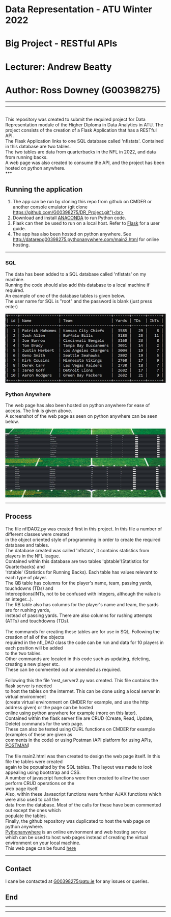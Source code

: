 # Data Representation - ATU Winter 2022
# Big Project - RESTful APIs
# Lecturer: Andrew Beatty
# Author: Ross Downey (G00398275)
***
***
<br>
This repository was created to submit the required project for Data Representation module of the Higher Diploma in Data Analytics in ATU.
The project consists of the creation of a Flask Application that has a RESTful API. <br>
The Flask Application links to one SQL database called 'nflstats'. Contained in this database are two tables. <br>
The two tables are data from quarterbacks in the NFL in 2022, and data from running backs.<br>
A web page was also created to consume the API, and the project has been hosted on python anywhere.<br>
***

## Running the application
1. The app can be run by cloning this repo from github on CMDER or another console emulator (git clone https://github.com/G00398275/DR_Project.git")<br>
2. Download and install [ANACONDA](https://www.anaconda.com/) to run Python code.<br>
3. Flask can then be used to run on a local host. Refer to [Flask](https://flask.palletsprojects.com/en/2.2.x/) for a user guide.
4. The app has also been hosted on python anywhere. See http://datarepg00398275.pythonanywhere.com/main2.html for online hosting. <br>
***

### SQL
The data has been added to a SQL database called 'nflstats' on my machine. <br>
Running the code should also add this database to a local machine if required. <br>
An example of one of the database tables is given below. <br>
The user name for SQL is "root" and the password is blank (just press enter)<br>

![](https://github.com/G00398275/DR_Project/blob/main/static_pages/images/QBTableImage.JPG)<br>


### Python Anywhere
The web page has also been hosted on python anywhere for ease of access. The link is given above.<br>
A screenshot of the web page as seen on python anywhere can be seen below.<br>

![](https://github.com/G00398275/DR_Project/blob/main/static_pages/images/webPage.JPG)<br>
***

## Process
The file nflDAO2.py was created first in this project. In this file a number of different classes were created <br>
in the object oriented style of programming in order to create the required database and tables. <br>
The database created was called 'nflstats', it contains statistics from players in the NFL league. <br>
Contained within this database are two tables 'qbtable'(Statistics for Quarterbacks) and <br>
'rbtable' (Statistics for Running Backs). Each table has values relevant to each type of player. <br>
The QB table has columns for the player's name, team, passing yards, touchdowns (TDs) and <br>
Interceptions(INTs, not to be confused with integers, although the value is an integer...). <br>
The RB table also has columns for the player's name and team, the yards are for rushing yards, <br>
instead of passing yards. There are also columns for rushing attempts (ATTs) and touchdowns (TDs). <br>
<br>
The commands for creating these tables are for use in SQL. Following the creation of all of the objects <br>
required in the nfl_DAO class the code can be run and data for 10 players in each position will be added <br>
to the two tables.<br>
Other commands are located in this code such as updating, deleting, creating a new player etc. <br>
These can be commented out or amended as required. <br>
<br>
Following this the file 'rest_server2.py was created. This file contains the flask server is needed <br>
to host the tables on the internet. This can be done using a local server in virtual environment <br>
(create virtual environment on CMDER for example, and use the http address given) or the page can be hosted <br>
online using python anywhere for example (more on this later).<br>
Contained within the flask server file are CRUD (Create, Read, Update, Delete) commands for the web page. <br>
These can also be tested using CURL functions on CMDER for example (examples of these are given as <br>
comments in the code) or using Postman (API platform for using APIs, [POSTMAN](https://www.postman.com/))<br>
<br>
The file main2.html was then created to design the web page itself. In this file the tables were created <br>
again to be popualted by the SQL tables. The layout was made to look appealing using bootstrap and CSS. <br>
A number of javascript functions were then created to allow the user perform CRUD operations on the <br>
web page itself. <br>
Also, within these Javascript functions were further AJAX functions which were also used to call the <br>
data from the database. Most of the calls for these have been commented out except the ones which <br>
populate the tables. <br>
Finally, the github repository was duplicated to host the web page on python anywhere. <br>
[Pythonanywhere](https://www.pythonanywhere.com/) is an online environment and web hosting service <br>
which can be used to host web pages instead of creating the virtual environment on your local machine. <br>
This web page can be found [here](http://datarepg00398275.pythonanywhere.com/main2.html) <br>
***

## Contact
I cane be contacted at G00398275@atu.ie for any issues or queries. <br>

## End
***
***








